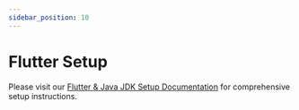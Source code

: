 ```yaml
---
sidebar_position: 10
---
```

# Flutter Setup

 Please visit our [Flutter & Java JDK Setup Documentation](https://wrteam-in.github.io/common_app_doc/GeneralSettings/basicsetup) for comprehensive setup instructions.